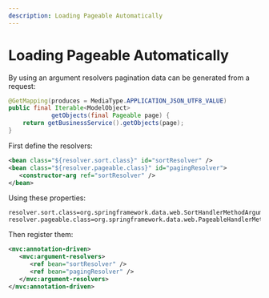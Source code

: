 ```yaml
---
description: Loading Pageable Automatically
---
```


# Loading Pageable Automatically

By using an argument resolvers pagination data can be generated from a request:

```java
@GetMapping(produces = MediaType.APPLICATION_JSON_UTF8_VALUE)
public final Iterable<ModelObject>
            getObjects(final Pageable page) {
    return getBusinessService().getObjects(page);
}
```

First define the resolvers:

```xml
<bean class="${resolver.sort.class}" id="sortResolver" />
<bean class="${resolver.pageable.class}" id="pagingResolver">
   <constructor-arg ref="sortResolver" />
</bean>
```

Using these properties:

```
resolver.sort.class=org.springframework.data.web.SortHandlerMethodArgumentResolver
resolver.pageable.class=org.springframework.data.web.PageableHandlerMethodArgumentResolver
```

Then register them:

```xml
<mvc:annotation-driven>
   <mvc:argument-resolvers>
      <ref bean="sortResolver" />
      <ref bean="pagingResolver" />
   </mvc:argument-resolvers>
</mvc:annotation-driven>
```



